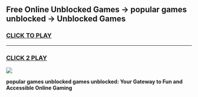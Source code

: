 
## Free Online Unblocked Games → popular games unblocked → Unblocked Games
<h3>
<a href="https://premium.freeplayer.one?title=popular_games_unblocked&ref=21F">CLICK TO PLAY</a></h3>
<hr>

<h3>
<a href="https://premium.freeplayer.one?title=popular_games_unblocked&ref=21F">CLICK 2 PLAY</a>
  
</h3>

<a href="https://premium.freeplayer.one?title=popular_games_unblocked&ref=21F/"><img src="https://clearcache.store/games.png"></a>


**popular games unblocked games unblocked: Your Gateway to Fun and Accessible Online Gaming**

